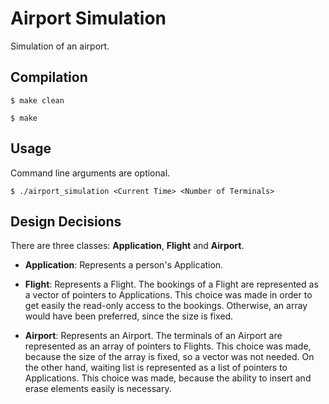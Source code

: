 # Airport Simulation
Simulation of an airport.

## Compilation
`$ make clean`

`$ make`

## Usage
Command line arguments are optional.

`$ ./airport_simulation <Current Time> <Number of Terminals>`

## Design Decisions
There are three classes: **Application**, **Flight** and **Airport**.
-  **Application**: Represents a person's Application.

-  **Flight**: Represents a Flight. The bookings of a Flight are represented as a vector of pointers to Applications. This choice was made in order to get easily the read-only access to the bookings. Otherwise, an array would have been preferred, since the size is fixed.

- **Airport**: Represents an Airport. The terminals of an Airport are represented as an array of pointers to Flights. This choice was made, because the size of the array is fixed, so a vector was not needed. On the other hand, waiting list is represented as a list of pointers to Applications. This choice was made, because the ability to insert and erase elements easily is necessary.
